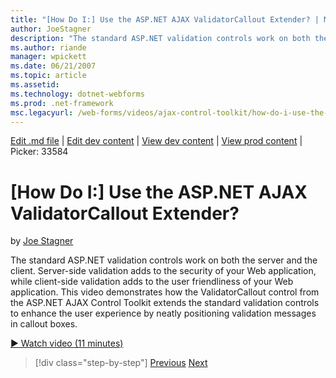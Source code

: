 ```yaml
---
title: "[How Do I:] Use the ASP.NET AJAX ValidatorCallout Extender? | Microsoft Docs"
author: JoeStagner
description: "The standard ASP.NET validation controls work on both the server and the client. Server-side validation adds to the security of your Web application, while c..."
ms.author: riande
manager: wpickett
ms.date: 06/21/2007
ms.topic: article
ms.assetid: 
ms.technology: dotnet-webforms
ms.prod: .net-framework
msc.legacyurl: /web-forms/videos/ajax-control-toolkit/how-do-i-use-the-aspnet-ajax-validatorcallout-extender
---
```

[Edit .md file](C:\Projects\msc\dev\Msc.Www\Web.ASP\App_Data\github\web-forms\videos\ajax-control-toolkit\how-do-i-use-the-aspnet-ajax-validatorcallout-extender.md) | [Edit dev content](http://www.aspdev.net/umbraco#/content/content/edit/26561) | [View dev content](http://docs.aspdev.net/tutorials/web-forms/videos/ajax-control-toolkit/how-do-i-use-the-aspnet-ajax-validatorcallout-extender.html) | [View prod content](http://www.asp.net/web-forms/videos/ajax-control-toolkit/how-do-i-use-the-aspnet-ajax-validatorcallout-extender) | Picker: 33584

[How Do I:] Use the ASP.NET AJAX ValidatorCallout Extender?
====================
by [Joe Stagner](https://github.com/JoeStagner)

The standard ASP.NET validation controls work on both the server and the client. Server-side validation adds to the security of your Web application, while client-side validation adds to the user friendliness of your Web application. This video demonstrates how the ValidatorCallout control from the ASP.NET AJAX Control Toolkit extends the standard validation controls to enhance the user experience by neatly positioning validation messages in callout boxes.

[&#9654; Watch video (11 minutes)](https://channel9.msdn.com/Blogs/ASP-NET-Site-Videos/how-do-i-use-the-aspnet-ajax-validatorcallout-extender)

>[!div class="step-by-step"] [Previous](how-do-i-use-the-numericupdown-extender-control.md) [Next](how-do-i-use-the-aspnet-ajax-resizablecontrol-extender.md)